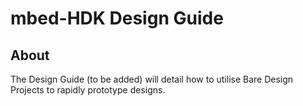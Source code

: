 # mbed-HDK Design Guide

## About

The Design Guide (to be added) will detail how to utilise Bare Design Projects to rapidly prototype designs.




